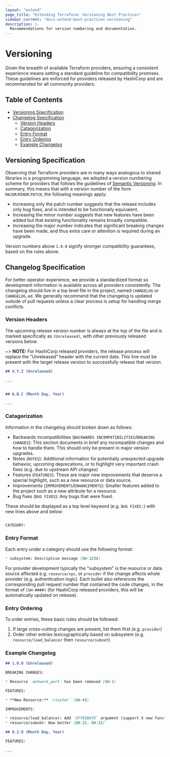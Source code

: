 ```yaml
---
layout: "extend"
page_title: "Extending Terraform: Versioning Best Practices"
sidebar_current: "docs-extend-best-practices-versioning"
description: |-
  Recommendations for version numbering and documentation.
---
```


# Versioning

Given the breadth of available Terraform providers, ensuring a consistent experience means setting a standard guideline for compatibility promises. These guidelines are enforced for providers released by HashiCorp and are recommended for all community providers.

## Table of Contents

- [Versioning Specification](#versioning-specification)
- [Changelog Specification](#changelog-specification)
  - [Version Headers](#version-headers)
  - [Catagorization](#catagorization)
  - [Entry Format](#entry-format)
  - [Entry Ordering](#entry-ordering)
  - [Example Changelog](#example-changelog)

## Versioning Specification

Observing that Terraform providers are in many ways analogous to shared libraries in a programming language, we adopted a version numbering scheme for providers that follows the guidelines of [Semantic Versioning](http://semver.org/). In summary, this means that with a version number of the form `MAJOR`.`MINOR`.`PATCH`, the following meanings apply:

- Increasing only the patch number suggests that the release includes only bug fixes, and is intended to be functionally equivalent.
- Increasing the minor number suggests that new features have been added but that existing functionality remains broadly compatible.
- Increasing the major number indicates that significant breaking changes have been made, and thus extra care or attention is required during an upgrade.

Version numbers above `1.0.0` signify stronger compatibility guarantees, based on the rules above.

## Changelog Specification

For better operator experience, we provide a standardized format so development information is available across all providers consistently. The changelog should live in a top level file in the project, named `CHANGELOG` or `CHANGELOG.md`. We generally recommend that the changelog is updated outside of pull requests unless a clear process is setup for handling merge conflicts.

### Version Headers

The upcoming release version number is always at the top of the file and is marked specifically as `(Unreleased)`, with other previously released versions below.

~> **NOTE:** For HashiCorp released providers, the release process will replace the "Unreleased" header with the current date. This line must be present with the target release version to successfully release that version.

```md
## X.Y.Z (Unreleased)

...


## A.B.C (Month Day, Year)

...
```

### Catagorization

Information in the changelog should broken down as follows:

- Backwards incompatibilities (`BACKWARDS INCOMPATIBILITIES`/`BREAKING CHANGES`): This section documents in brief any incompatible changes and how to handle them. This should only be present in major version upgrades.
- Notes (`NOTES`): Additional information for potentially unexpected upgrade behavior, upcoming deprecations, or to highlight very important crash fixes (e.g. due to upstream API changes)
- Features (`FEATURES`): These are major new improvements that deserve a special highlight, such as a new resource or data source.
- Improvements (`IMPROVEMENTS`/`ENHANCEMENTS`): Smaller features added to the project such as a new attribute for a resource.
- Bug fixes (`BUG FIXES`): Any bugs that were fixed.

These should be displayed as a top level keyword (e.g. `BUG FIXES:`) with new lines above and below:

```md

CATEGORY:

```

### Entry Format

Each entry under a category should use the following format:

```md
* subsystem: Descriptive message [GH-1234]
```

For provider development typically the "subsystem" is the resource or data source affected e.g. `resource/vpc`, or `provider` if the change affects whole provider (e.g. authentication logic). Each bullet also references the corresponding pull request number that contained the code changes, in the format of `[GH-####]` (for HashiCorp released providers, this will be automatically updated on release).

### Entry Ordering

To order entries, these basic rules should be followed:

1. If large cross-cutting changes are present, list them first (e.g. `provider`)
2. Order other entries lexicographically based on subsystem (e.g. `resource/load_balancer` then `resource/subnet`)

### Example Changelog

```md
## 1.0.0 (Unreleased)

BREAKING CHANGES:

* Resource `network_port` has been removed [GH-1]

FEATURES:

* **New Resource:** `cluster` [GH-43]

IMPROVEMENTS:

* resource/load_balancer: Add `ATTRIBUTE` argument (support X new functionality) [GH-12]
* resource/subnet: Now better [GH-22, GH-32]

## 0.2.0 (Month Day, Year)

FEATURES:

...
```
